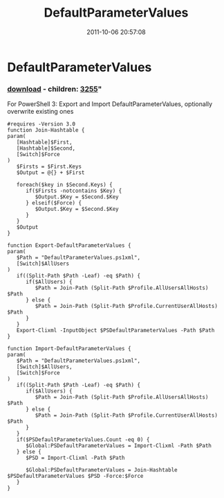 ﻿---
pid:            2990
parent:         0
children:       3255
poster:         Joel Bennett
title:          DefaultParameterValues
date:           2011-10-06 20:57:08
format:         posh
---

# DefaultParameterValues

### [download](2990.ps1) - children: [3255](3255.md)"

For PowerShell 3: Export and Import DefaultParameterValues, optionally overwrite existing ones

```posh
#requires -Version 3.0
function Join-Hashtable {
param(
   [Hashtable]$First,
   [Hashtable]$Second,
   [Switch]$Force
)
   $Firsts = $First.Keys
   $Output = @{} + $First
   
   foreach($key in $Second.Keys) {
      if($Firsts -notcontains $Key) {
         $Output.$Key = $Second.$Key
      } elseif($Force) {
         $Output.$Key = $Second.$Key
      }
   }
   $Output
}

function Export-DefaultParameterValues {
param(
   $Path = "DefaultParameterValues.ps1xml",
   [Switch]$AllUsers
)
   if((Split-Path $Path -Leaf) -eq $Path) {
      if($AllUsers) {
         $Path = Join-Path (Split-Path $Profile.AllUsersAllHosts) $Path
      } else {
         $Path = Join-Path (Split-Path $Profile.CurrentUserAllHosts) $Path
      }
   }
   Export-Clixml -InputObject $PSDefaultParameterValues -Path $Path
}

function Import-DefaultParameterValues {
param(
   $Path = "DefaultParameterValues.ps1xml",
   [Switch]$AllUsers,
   [Switch]$Force
)
   if((Split-Path $Path -Leaf) -eq $Path) {
      if($AllUsers) {
         $Path = Join-Path (Split-Path $Profile.AllUsersAllHosts) $Path
      } else {
         $Path = Join-Path (Split-Path $Profile.CurrentUserAllHosts) $Path
      }
   }
   if($PSDefaultParameterValues.Count -eq 0) {
      $Global:PSDefaultParameterValues = Import-Clixml -Path $Path
   } else {
      $PSD = Import-Clixml -Path $Path

      $Global:PSDefaultParameterValues = Join-Hashtable $PSDefaultParameterValues $PSD -Force:$Force
   }
}

```
